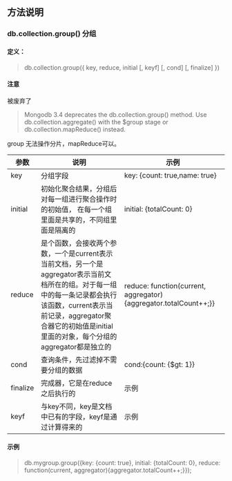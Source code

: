 ## 方法说明

### db.collection.group() 分组

#### 定义：
> db.collection.group({ key, reduce, initial \[, keyf] \[, cond] \[, finalize] })

#### 注意
被废弃了
> Mongodb 3.4 deprecates the db.collection.group() method. Use db.collection.aggregate() with the $group stage or db.collection.mapReduce() instead.

group 无法操作分片，mapReduce可以。


|参数|说明|示例|
|---|---|---|
|key|分组字段|key: {count: true,name: true}|
|initial|初始化聚合结果，分组后对每一组进行聚合操作时的初始值， 在每一个组里面是共享的，不同组里面是隔离的|initial: {totalCount: 0}|
|reduce|是个函数，会接收两个参数，一个是current表示当前文档，另一个是aggregator表示当前文档所在的组。对于每一组中的每一条记录都会执行该函数，current表示当前记录，aggregator聚合器它的初始值是initial里面的对象，每个分组的aggregator都是独立的|reduce: function(current, aggregator){aggregator.totalCount++;}}|
|cond|查询条件，先过滤掉不需要分组的数据|cond:{count: {$gt: 1}}|
|finalize|完成器，它是在reduce之后执行的|示例|
|keyf|与key不同，key是文档中已有的字段，keyf是通过计算得来的|示例|





#### 示例

> db.mygroup.group({key: {count: true}, initial: {totalCount: 0}, reduce: function(current, aggregator){aggregator.totalCount++;}});
